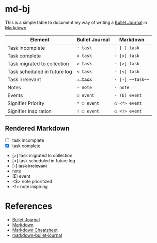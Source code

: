 # md-bj

This is a simple table to document my way of writing a [Bullet Journal](https://bulletjournal.com/) in [Markdown](https://daringfireball.net/projects/markdown/).

| Element | Bullet Journal | Markdown |
| ------- | ------         | ------   |
| Task incomplete        | `· task`               | `- [ ] task`         |
| Task complete        | `x task`               | `- [x] task`         |
| Task migrated to collection        | `> task`               | `- [>] task`         |
| Task scheduled in future log        | `< task`               | `- [<] task`         |
| Task irrelevant        | ~~`- task`~~               | `- [-] ~~task~~`         |
| Notes        | `- note`               | `- note`         |
| Events        | `○ event`               | `- (E) event`         |
| Signifier Priority        | `* ○ event`               | `○ <*> event`         |
| Signifier Inspiration        | `! ○ event`               | `○ <!> event`         |

## Rendered Markdown

- [ ] task incomplete
- [x] task complete
- [>] task migrated to collection
- [<] task scheduled in future log
- [-] ~~task irrelevant~~
- note
- (E) event
- <$> note prioritized
- <!> note inspiring

# References

- [Bullet Journal](https://bulletjournal.com/)
- [Markdown](https://daringfireball.net/projects/markdown/)
- [Markdown Cheatsheet](https://github.com/adam-p/markdown-here/wiki/Markdown-Cheatsheet)
- [markdown-bullet-journal](https://github.com/dballard/markdown-bullet-journal)
